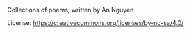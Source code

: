 Collections of poems, written by An Nguyen

License:
https://creativecommons.org/licenses/by-nc-sa/4.0/
